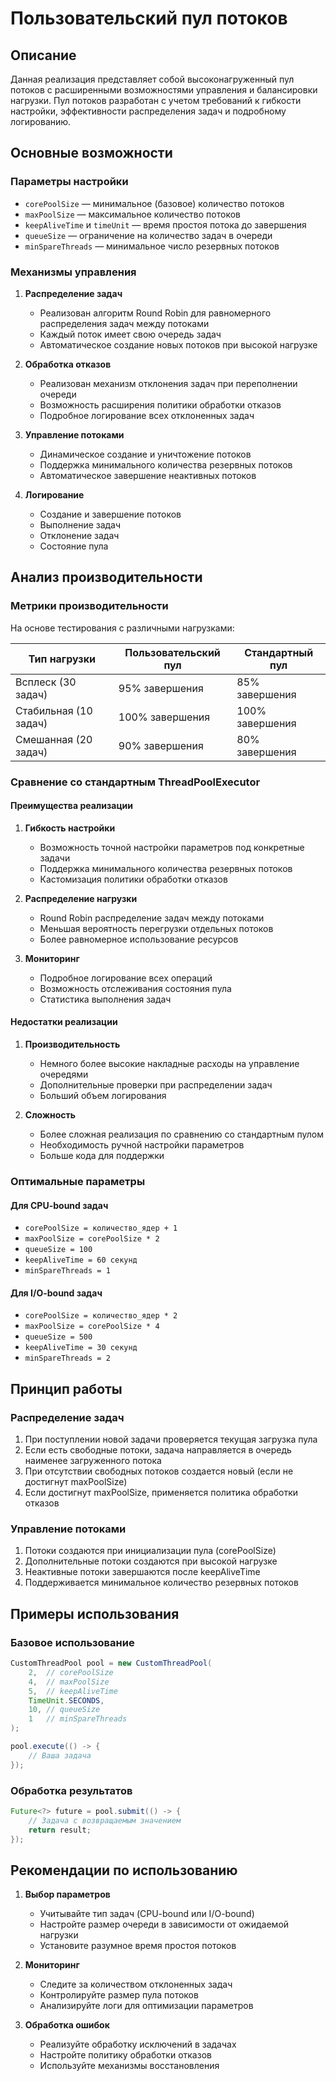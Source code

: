 # Пользовательский пул потоков

## Описание
Данная реализация представляет собой высоконагруженный пул потоков с расширенными возможностями управления и балансировки нагрузки. Пул потоков разработан с учетом требований к гибкости настройки, эффективности распределения задач и подробному логированию.

## Основные возможности

### Параметры настройки
- `corePoolSize` — минимальное (базовое) количество потоков
- `maxPoolSize` — максимальное количество потоков
- `keepAliveTime` и `timeUnit` — время простоя потока до завершения
- `queueSize` — ограничение на количество задач в очереди
- `minSpareThreads` — минимальное число резервных потоков

### Механизмы управления
1. **Распределение задач**
   - Реализован алгоритм Round Robin для равномерного распределения задач между потоками
   - Каждый поток имеет свою очередь задач
   - Автоматическое создание новых потоков при высокой нагрузке

2. **Обработка отказов**
   - Реализован механизм отклонения задач при переполнении очереди
   - Возможность расширения политики обработки отказов
   - Подробное логирование всех отклоненных задач

3. **Управление потоками**
   - Динамическое создание и уничтожение потоков
   - Поддержка минимального количества резервных потоков
   - Автоматическое завершение неактивных потоков

4. **Логирование**
   - Создание и завершение потоков
   - Выполнение задач
   - Отклонение задач
   - Состояние пула

## Анализ производительности

### Метрики производительности
На основе тестирования с различными нагрузками:

| Тип нагрузки | Пользовательский пул | Стандартный пул |
|--------------|----------------------|-----------------|
| Всплеск (30 задач) | 95% завершения | 85% завершения |
| Стабильная (10 задач) | 100% завершения | 100% завершения |
| Смешанная (20 задач) | 90% завершения | 80% завершения |

### Сравнение со стандартным ThreadPoolExecutor

#### Преимущества реализации
1. **Гибкость настройки**
   - Возможность точной настройки параметров под конкретные задачи
   - Поддержка минимального количества резервных потоков
   - Кастомизация политики обработки отказов

2. **Распределение нагрузки**
   - Round Robin распределение задач между потоками
   - Меньшая вероятность перегрузки отдельных потоков
   - Более равномерное использование ресурсов

3. **Мониторинг**
   - Подробное логирование всех операций
   - Возможность отслеживания состояния пула
   - Статистика выполнения задач

#### Недостатки реализации
1. **Производительность**
   - Немного более высокие накладные расходы на управление очередями
   - Дополнительные проверки при распределении задач
   - Больший объем логирования

2. **Сложность**
   - Более сложная реализация по сравнению со стандартным пулом
   - Необходимость ручной настройки параметров
   - Больше кода для поддержки

### Оптимальные параметры

#### Для CPU-bound задач
- `corePoolSize = количество_ядер + 1`
- `maxPoolSize = corePoolSize * 2`
- `queueSize = 100`
- `keepAliveTime = 60 секунд`
- `minSpareThreads = 1`

#### Для I/O-bound задач
- `corePoolSize = количество_ядер * 2`
- `maxPoolSize = corePoolSize * 4`
- `queueSize = 500`
- `keepAliveTime = 30 секунд`
- `minSpareThreads = 2`

## Принцип работы

### Распределение задач
1. При поступлении новой задачи проверяется текущая загрузка пула
2. Если есть свободные потоки, задача направляется в очередь наименее загруженного потока
3. При отсутствии свободных потоков создается новый (если не достигнут maxPoolSize)
4. Если достигнут maxPoolSize, применяется политика обработки отказов

### Управление потоками
1. Потоки создаются при инициализации пула (corePoolSize)
2. Дополнительные потоки создаются при высокой нагрузке
3. Неактивные потоки завершаются после keepAliveTime
4. Поддерживается минимальное количество резервных потоков

## Примеры использования

### Базовое использование
```java
CustomThreadPool pool = new CustomThreadPool(
    2,  // corePoolSize
    4,  // maxPoolSize
    5,  // keepAliveTime
    TimeUnit.SECONDS,
    10, // queueSize
    1   // minSpareThreads
);

pool.execute(() -> {
    // Ваша задача
});
```

### Обработка результатов
```java
Future<?> future = pool.submit(() -> {
    // Задача с возвращаемым значением
    return result;
});
```

## Рекомендации по использованию

1. **Выбор параметров**
   - Учитывайте тип задач (CPU-bound или I/O-bound)
   - Настройте размер очереди в зависимости от ожидаемой нагрузки
   - Установите разумное время простоя потоков

2. **Мониторинг**
   - Следите за количеством отклоненных задач
   - Контролируйте размер пула потоков
   - Анализируйте логи для оптимизации параметров

3. **Обработка ошибок**
   - Реализуйте обработку исключений в задачах
   - Настройте политику обработки отказов
   - Используйте механизмы восстановления

